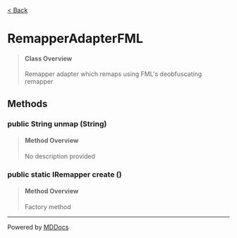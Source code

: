 [< Back](../README.md)
# RemapperAdapterFML #
>#### Class Overview ####
>Remapper adapter which remaps using FML's deobfuscating remapper
## Methods ##
### public String unmap (String) ###
>#### Method Overview ####
>No description provided
>
### public static IRemapper create () ###
>#### Method Overview ####
>Factory method
>

---
Powered by [MDDocs](https://github.com/VRCube/MDDocs)
